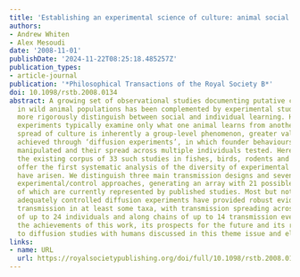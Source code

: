 ```yaml
---
title: 'Establishing an experimental science of culture: animal social diffusion experiments'
authors:
- Andrew Whiten
- Alex Mesoudi
date: '2008-11-01'
publishDate: '2024-11-22T08:25:18.485257Z'
publication_types:
- article-journal
publication: '*Philosophical Transactions of the Royal Society B*'
doi: 10.1098/rstb.2008.0134
abstract: A growing set of observational studies documenting putative cultural variations
  in wild animal populations has been complemented by experimental studies that can
  more rigorously distinguish between social and individual learning. However, these
  experiments typically examine only what one animal learns from another. Since the
  spread of culture is inherently a group-level phenomenon, greater validity can be
  achieved through ‘diffusion experiments’, in which founder behaviours are experimentally
  manipulated and their spread across multiple individuals tested. Here we review
  the existing corpus of 33 such studies in fishes, birds, rodents and primates and
  offer the first systematic analysis of the diversity of experimental designs that
  have arisen. We distinguish three main transmission designs and seven different
  experimental/control approaches, generating an array with 21 possible cells, 15
  of which are currently represented by published studies. Most but not all of the
  adequately controlled diffusion experiments have provided robust evidence for cultural
  transmission in at least some taxa, with transmission spreading across populations
  of up to 24 individuals and along chains of up to 14 transmission events. We survey
  the achievements of this work, its prospects for the future and its relationship
  to diffusion studies with humans discussed in this theme issue and elsewhere.
links:
- name: URL
  url: https://royalsocietypublishing.org/doi/full/10.1098/rstb.2008.0134
---
```

